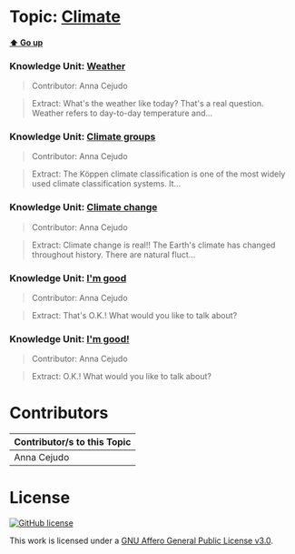 # Topic: [Climate](../topics/climate.md) 
#### [:arrow_up: Go up](../README.md)

### Knowledge Unit: [Weather ](../knowledge_units/climate/weather.md)

> Contributor: Anna Cejudo

> Extract: What&#039;s the weather like today? That&#039;s a real question. Weather refers to day-to-day temperature and...


### Knowledge Unit: [Climate groups ](../knowledge_units/climate/climate-groups.md)

> Contributor: Anna Cejudo

> Extract: The Köppen climate classification is one of the most widely used climate classification systems. It...


### Knowledge Unit: [Climate change ](../knowledge_units/climate/climate-change.md)

> Contributor: Anna Cejudo

> Extract: Climate change is real!! The Earth&#039;s climate has changed throughout history. There are natural fluct...


### Knowledge Unit: [I&#039;m good ](../knowledge_units/climate/im-good.md)

> Contributor: Anna Cejudo

> Extract: That&#039;s O.K.! What would you like to talk about?


### Knowledge Unit: [I&#039;m good! ](../knowledge_units/climate/im-good.md)

> Contributor: Anna Cejudo

> Extract: O.K.! What would you like to talk about?


# Contributors

| Contributor/s to this Topic |
| - |  
| Anna Cejudo |    


# License
[![GitHub license](https://img.shields.io/github/license/inbrainz/cerebro)](https://github.com/inbrainz/cerebro/blob/master/LICENSE)

This work is licensed under a [GNU Affero General Public License v3.0](https://www.gnu.org/licenses/agpl-3.0.txt).
